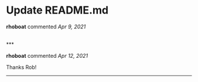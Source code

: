 # Update README.md

**rhoboat** commented *Apr 9, 2021*


<br />
***


**rhoboat** commented *Apr 12, 2021*

Thanks Rob!
***

